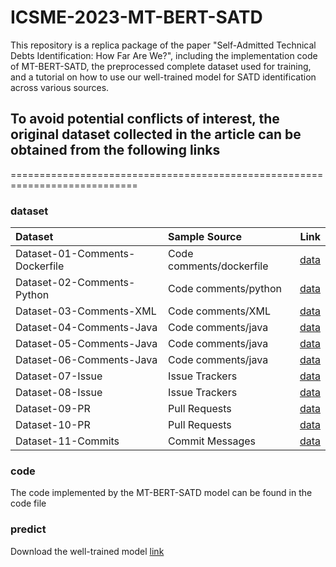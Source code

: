 # ICSME-2023-MT-BERT-SATD
This repository is a replica package of the paper "Self-Admitted Technical Debts Identification: How Far Are We?", including the implementation code of MT-BERT-SATD, the preprocessed complete dataset used for training, and a tutorial on how to use our well-trained model for SATD identification across various sources.

## To avoid potential conflicts of interest, the original dataset collected in the article can be obtained from the following links
============================================================================
### dataset

| Dataset     | Sample Source | Link     |
| :---        |    :----   |          ---: |
| Dataset-01-Comments-Dockerfile | Code comments/dockerfile |[data](https://docs.google.com/spreadsheets/d/1ZCkdLxQjJyZpp88NtXYcSCNko8HX-2-uUzX217pf67s/edit#gid=0)  |
| Dataset-02-Comments-Python | Code comments/python |[data](https://github.com/DavidMOBrien/23Shades)  |
| Dataset-03-Comments-XML | Code comments/XML |[data](https://github.com/NAIST-SE/SATDinBuildSystems)  |
| Dataset-04-Comments-Java | Code comments/java |[data](https://zenodo.org/record/5825671)  |
| Dataset-05-Comments-Java | Code comments/java |[data](https://github.com/Naplues/MAT)  |
| Dataset-06-Comments-Java | Code comments/java |[data](https://github.com/ai-se/Jitterbug/tree/master/new_data/corrected)  |
| Dataset-07-Issue | Issue Trackers |[data](https://github.com/yikun-li/satd-issue-tracker-data)  |
| Dataset-08-Issue | Issue Trackers |[data](https://github.com/disa-lab/R-TD-SANER2022)  |
| Dataset-09-PR | Pull Requests |[data](https://zenodo.org/record/6829274)  |
| Dataset-10-PR | Pull Requests |[data](https://github.com/yikun-li/satd-different-sources-data)  |
| Dataset-11-Commits | Commit Messages |[data](https://github.com/yikun-li/satd-different-sources-data)  |

### code
The code implemented by the MT-BERT-SATD model can be found in the code file

### predict
Download the well-trained model [link]()

